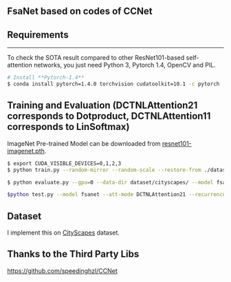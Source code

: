 ## FsaNet based on codes of CCNet
## Requirements
*****************************************************************
To check the SOTA result compared to other ResNet101-based self-attention networks, you just need Python 3, Pytorch 1.4, OpenCV and PIL.<br>
```bash
# Install **Pytorch-1.4**
$ conda install pytorch=1.4.0 torchvision cudatoolkit=10.1 -c pytorch
```
## Training and Evaluation (DCTNLAttention21 corresponds to Dotproduct, DCTNLAttention11 corresponds to LinSoftmax)
ImageNet Pre-trained Model can be downloaded from [resnet101-imagenet.pth](http://sceneparsing.csail.mit.edu/model/pretrained_resnet/resnet101-imagenet.pth).
```bash
$ export CUDA_VISIBLE_DEVICES=0,1,2,3
$ python train.py --random-mirror --random-scale --restore-from ./dataset/resnet101-imagenet.pth --gpu 0,1,2,3 --learning-rate 0.01 --input-size 849,849 --weight-decay 0.0001 --batch-size 8 --num-steps 60000 --recurrence 2 --ohem 1 --ohem-thres 0.7 --ohem-keep 100000 --model fsanet --att-mode DCTNLAttention21 --recurrence 2 --k [0,8,0,8] --data-name CSDataSet  --data-list dataset/list/cityscapes/train.lst --data-dir dataset/cityscapes

$ python evaluate.py --gpu=0 --data-dir dataset/cityscapes/ --model fsanet --att-mode DCTNLAttention21 --recurrence 2 --k [0,8,0,8] --restore-from './snapshots/r2dot8305.pth' --batch-size 1 --experimentID r2CityDot

$python test.py --model fsanet --att-mode DCTNLAttention21 --recurrence 2 --k [0,8,0,8] --restore-from './snapshots/r2dot8305.pth' --scale-list [0.5,0.75,1.0,1.25,1.5,1.75,2.0] --Output ./snapshots/ --experimentID r2CityDot

```
## Dataset
I implement this on [CityScapes](https://www.cityscapes-dataset.com/) dataset.
## Thanks to the Third Party Libs
https://github.com/speedinghzl/CCNet
